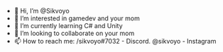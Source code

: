 - 👋 Hi, I’m @Sikvoyo
- 👀 I’m interested in gamedev and your mom
- 🌱 I’m currently learning C# and Unity
- 💞️ I’m looking to collaborate on your mom
- 📫 How to reach me: /sikvoyo#7032 - Discord. @sikvoyo - Instagram

<!---
Sikvoyo/Sikvoyo is a ✨ special ✨ repository because its `README.md` (this file) appears on your GitHub profile.
You can click the Preview link to take a look at your changes.
--->
